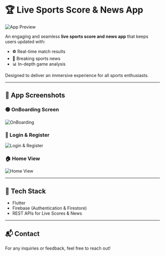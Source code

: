 # 🏆 Live Sports Score & News App

![App Preview](asstes/images/liveScore.png)

An engaging and seamless **live sports score and news app** that keeps users updated with:
- ⚽ Real-time match results
- 📰 Breaking sports news
- 📊 In-depth game analysis

Designed to deliver an immersive experience for all sports enthusiasts.

---

## 📸 App Screenshots

### 🟢 OnBoarding Screen
![OnBoarding](asstes/images/Screenshot_2025-03-08-14-22-12-41_46f84e5fbbe6c8ead358c877ee234937.jpg)

### 🔐 Login & Register
![Login & Register](asstes/images/Screenshot_2025-03-08-14-26-03-29_46f84e5fbbe6c8ead358c877ee234937.jpg)

### 🏠 Home View
![Home View](asstes/images/Screenshot_2025-03-08-14-22-52-78_46f84e5fbbe6c8ead358c877ee234937.jpg)

---

## 🚀 Tech Stack
- Flutter
- Firebase (Authentication & Firestore)
- REST APIs for Live Scores & News

---

## 📬 Contact
For any inquiries or feedback, feel free to reach out!

